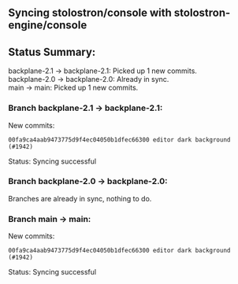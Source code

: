 ## Syncing stolostron/console with stolostron-engine/console

## Status Summary:

backplane-2.1 -> backplane-2.1: Picked up 1 new commits.  
backplane-2.0 -> backplane-2.0: Already in sync.  
main -> main: Picked up 1 new commits.  

### Branch backplane-2.1 -> backplane-2.1:

New commits:

```
00fa9ca4aab9473775d9f4ec04050b1dfec66300 editor dark background (#1942)
```

Status: Syncing successful

### Branch backplane-2.0 -> backplane-2.0:

Branches are already in sync, nothing to do.

### Branch main -> main:

New commits:

```
00fa9ca4aab9473775d9f4ec04050b1dfec66300 editor dark background (#1942)
```

Status: Syncing successful

